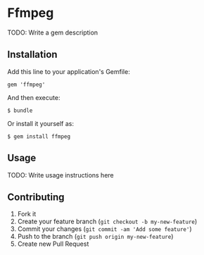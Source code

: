 # Ffmpeg

TODO: Write a gem description

## Installation

Add this line to your application's Gemfile:

    gem 'ffmpeg'

And then execute:

    $ bundle

Or install it yourself as:

    $ gem install ffmpeg

## Usage

TODO: Write usage instructions here

## Contributing

1. Fork it
2. Create your feature branch (`git checkout -b my-new-feature`)
3. Commit your changes (`git commit -am 'Add some feature'`)
4. Push to the branch (`git push origin my-new-feature`)
5. Create new Pull Request
